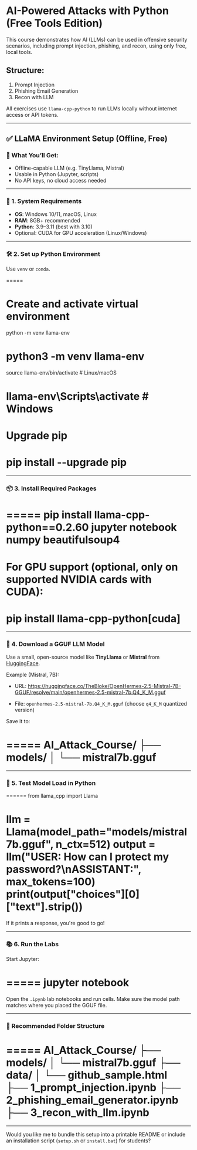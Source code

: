 # AI-Powered Attacks with Python (Free Tools Edition)

This course demonstrates how AI (LLMs) can be used in offensive security scenarios, including prompt injection, phishing, and recon, using only free, local tools.

## Structure:
1. Prompt Injection
2. Phishing Email Generation
3. Recon with LLM

All exercises use `llama-cpp-python` to run LLMs locally without internet access or API tokens.

---

## ✅ LLaMA Environment Setup (Offline, Free)

### 🧠 What You’ll Get:
- Offline-capable LLM (e.g. TinyLlama, Mistral)
- Usable in Python (Jupyter, scripts)
- No API keys, no cloud access needed

---

### 🧰 1. System Requirements

- **OS**: Windows 10/11, macOS, Linux
- **RAM**: 8GB+ recommended
- **Python**: 3.9–3.11 (best with 3.10)
- Optional: CUDA for GPU acceleration (Linux/Windows)

---

### 🛠️ 2. Set up Python Environment

Use `venv` or `conda`.

=====
# Create and activate virtual environment
python -m venv llama-env
# python3 -m venv llama-env
source llama-env/bin/activate  # Linux/macOS
# llama-env\Scripts\activate   # Windows

# Upgrade pip
pip install --upgrade pip
=====

---

### 📦 3. Install Required Packages

=====
pip install llama-cpp-python==0.2.60 jupyter notebook numpy beautifulsoup4
=====

For GPU support (optional, only on supported NVIDIA cards with CUDA):
=====
pip install llama-cpp-python[cuda]
=====

---

### 🧠 4. Download a GGUF LLM Model

Use a small, open-source model like **TinyLlama** or **Mistral** from [HuggingFace](https://huggingface.co/TheBloke).

Example (Mistral, 7B):

- URL: https://huggingface.co/TheBloke/OpenHermes-2.5-Mistral-7B-GGUF/resolve/main/openhermes-2.5-mistral-7b.Q4_K_M.gguf

- File: `openhermes-2.5-mistral-7b.Q4_K_M.gguf` (choose `q4_K_M` quantized version)

Save it to:

=====
AI_Attack_Course/
├── models/
│   └── mistral7b.gguf
=====

---

### 🧪 5. Test Model Load in Python

======
from llama_cpp import Llama

llm = Llama(model_path="models/mistral7b.gguf", n_ctx=512)
output = llm("USER: How can I protect my password?\nASSISTANT:", max_tokens=100)
print(output["choices"][0]["text"].strip())
=====

If it prints a response, you're good to go!

---

### 📚 6. Run the Labs

Start Jupyter:

=====
jupyter notebook
=====

Open the `.ipynb` lab notebooks and run cells. Make sure the model path matches where you placed the GGUF file.

---

### 📁 Recommended Folder Structure

=====
AI_Attack_Course/
├── models/
│   └── mistral7b.gguf
├── data/
│   └── github_sample.html
├── 1_prompt_injection.ipynb
├── 2_phishing_email_generator.ipynb
├── 3_recon_with_llm.ipynb
=====

---

Would you like me to bundle this setup into a printable README or include an installation script (`setup.sh` or `install.bat`) for students?


